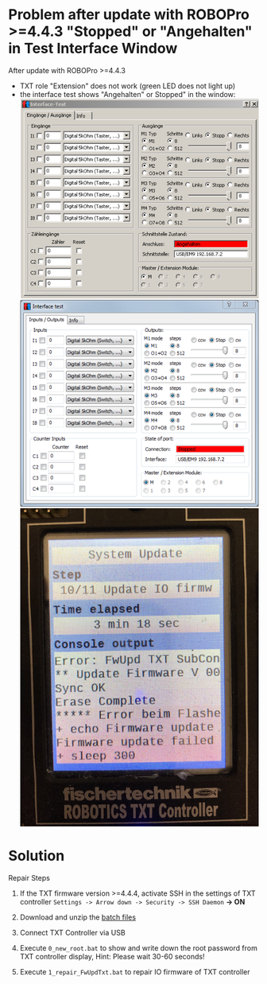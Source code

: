 # Problem after update with ROBOPro >=4.4.3 "Stopped" or "Angehalten" in Test Interface Window
After update with ROBOPro >=4.4.3
- TXT role "Extension" does not work (green LED does not light up)
- the interface test shows "Angehalten" or Stopped" in the window:
![interfacetest](interfacetest.PNG)
![interfacetest](interfacetest_en.PNG)
![TXT Display](TXT_Update_10_11.png)

# Solution
Repair Steps
1. If the TXT firmware version >=4.4.4, activate SSH in the settings of TXT controller `Settings -> Arrow down -> Security -> SSH Daemon` **-> ON**

2. Download and unzip the [batch files](https://github.com/fischertechnik/txt_repair/archive/master.zip)

3. Connect TXT Controller via USB

4. Execute `0_new_root.bat` to show and write down the root password from TXT controller display, Hint: Please wait 30-60 seconds!

5. Execute `1_repair_FwUpdTxt.bat` to repair IO firmware of TXT controller
